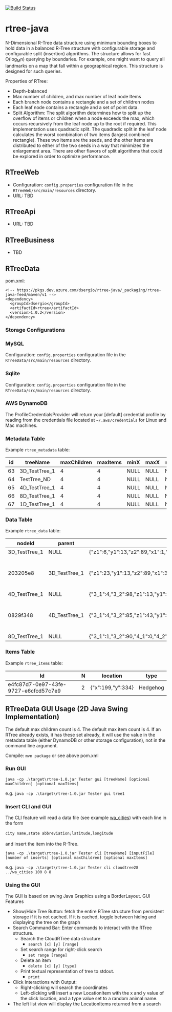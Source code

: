 [![Build Status](https://dev.azure.com/dsergio/rtree-java/_apis/build/status/dsergio.rtree-java?branchName=master)](https://dev.azure.com/dsergio/rtree-java/_build/latest?definitionId=7&branchName=master)

# rtree-java

N-Dimensional R-Tree data structure using minimum bounding boxes to hold data in a balanced R-Tree structure with configurable storage and configurable split (insertion) algorithms. The structure allows for fast O(log<sub>M</sub>n) querying by boundaries. For example, one might want to query all landmarks on a map that fall within a geographical region. This structure is designed for such queries.

Properties of RTree:
* Depth-balanced
* Max number of children, and max number of leaf node Items
* Each branch node contains a rectangle and a set of children nodes
* Each leaf node contains a rectangle and a set of point data.
* Split Algorithm: The split algorithm determines how to split up the overflow of items or children when a node exceeds the max, which occurs recursively from the leaf node up to the root if required. This implementation uses quadradic split. The quadradic split in the leaf node calculates the worst combination of two items (largest combined rectangle). These two items are the seeds, and the other items are distributed to either of the two seeds in a way that minimizes the enlargement area. There are other flavors of split algorithms that could be explored in order to optimize performance.

## RTreeWeb
* Configuration:  `config.properties` configuration file in the `RTreeWeb/src/main/resources` directory.
* URL: TBD

## RTreeApi
* URL: TBD

## RTreeBusiness
* TBD

## RTreeData

pom.xml:
```
<!-- https://pkgs.dev.azure.com/dsergio/rtree-java/_packaging/rtree-java-feed/maven/v1 -->
<dependency>
  <groupId>dsergio</groupId>
  <artifactId>rtree</artifactId>
  <version>1.0.2</version>
</dependency>
```

### Storage Configurations

### MySQL
Configuration: `config.properties` configuration file in the `RTreeData/src/main/resources` directory.

### Sqlite
Configuration: `config.properties` configuration file in the `RTreeData/src/main/resources` directory.

### AWS DynamoDB
The ProfileCredentialsProvider will return your [default] credential profile by reading from the credentials file located at `~/.aws/credentials` for Linux and Mac machines.

### Metadata Table
Example `rtree_metadata` table: 

|id|treeName|maxChildren|maxItems|minX|maxX|minY|maxY|N|minimums|maximums
|--|----------|----------|----------|-----|-----|-----|-----|-----|----------|----------
|63|3D_TestTree_1|4|4|NULL|NULL|NULL|NULL|3|[14,13,6]|[82,93,89]
|64|TestTree_ND|4|4|NULL|NULL|NULL|NULL|3|[5,10,15]|[5,10,15]
|65|4D_TestTree_1|4|4|NULL|NULL|NULL|NULL|4|[8,0,32,4]|[57,97,90,97]
|66|8D_TestTree_1|4|4|NULL|NULL|NULL|NULL|8|[6,36,7,1,0,17,24,1]|[59,90,64,90,81,85,87,94]
|67|1D_TestTree_1|4|4|NULL|NULL|NULL|NULL|1|[2]|[93]

### Data Table
Example `rtree_data` table: 

|nodeId|parent|rectangle|items|children
|----------|----------|----------|----------|----------
|3D_TestTree_1|NULL|{"z1":6,"y1":13,"z2":89,"x1":1,"y2":93,"x2":82}|[]|["f61f0cdf","89486fad","2251cc18","d93a0d78"]
|203205e8|3D_TestTree_1|{"z1":23,"y1":13,"z2":89,"x1":34,"y2":35,"x2":82}|[{"x":55,"y":23,"z":89,"type":"Mountain Gorilla"},{"x":63,"y":13,"z":23,"type":"Brown Bear"},{"x":82,"y":35,"z":24,"type":"Snapping Turtle"},{"x":34,"y":27,"z":85,"type":"Boykin Spaniel"}]|[]
|4D_TestTree_1|NULL|{"3_1":4,"3_2":98,"z1":13,"y1":0,"z2":90,"x1":8,"y2":97,"x2":57}|[]|["7abd64e7","dd421c7d","f5888401"]
|0829f348|4D_TestTree_1|{"3_1":4,"3_2":85,"z1":43,"y1":19,"z2":71,"x1":22,"y2":97,"x2":44}|[{"3":4,"x":32,"y":39,"z":71,"type":"Buffalo"},{"3":85,"x":44,"y":97,"z":71,"type":"White Tiger"},{"3":85,"x":32,"y":77,"z":57,"type":"Uakari"},{"3":52,"x":22,"y":19,"z":43,"type":"Monkey"}]|[]
|8D_TestTree_1|NULL|{"3_1":1,"3_2":90,"4_1":0,"4_2":90,"5_1":17,"5_2":91,"6_1":24,"6_2":87,"7_1":1,"7_2":94,"z1":2,"y1":22,"z2":76,"x1":6,"y2":90,"x2":59}|[]|["d68ecc6f","a7d50781","17ad9e40","f52d34ab"]

### Items Table
Example `rtree_items` table: 

|Id|N|location|type
|----------|----------|----------|----------
|e4fc87d7-0e97-43fe-9727-e6cfcd57c7e9|2|{"x":199,"y":334}|Hedgehog

## RTreeData GUI Usage (2D Java Swing Implementation)

The default max children count is 4. The default max item count is 4. If an RTree already exists, it has these set already, it will use the value in the metadata table (either DynamoDB or other storage configuration), not in the command line argument.  

Compile: `mvn package` or see above pom.xml


### Run GUI

`java -cp .\target\rtree-1.0.jar Tester gui [treeName] [optional maxChildren] [optional maxItems]`

e.g. `java -cp .\target\rtree-1.0.jar Tester gui tree1`

### Insert CLI and GUI

The CLI feature will read a data file (see example [wa_cities](https://github.com/dsergio/rtree-java/blob/master/wa_cities)) with each line in the form<br /><br />
`city name,state abbreviation;latitude,longitude`<br /><br />
and insert the item into the R-Tree.

`java -cp .\target\rtree-1.0.jar Tester cli [treeName] [inputFile] [number of inserts] [optional maxChildren] [optional maxItems]`

e.g. `java -cp .\target\rtree-1.0.jar Tester cli cloudtree28 ../wa_cities 100 8 8`

### Using the GUI

The GUI is based on swing Java Graphics using a BorderLayout. 
GUI Features
* Show/Hide Tree Button: fetch the entire RTree structure from persistent storage if it is not cached. If it is cached, toggle between hiding and displaying the tree on the graph
* Search Command Bar: Enter commands to interact with the RTree structure. 
	* Search the CloudRTree data structure 
		* `search [x] [y] [range]`
	* Set search range for right-click search
		* `set range [range]`
	* Delete an item
		* `delete [x] [y] [type]`
	* Print textual representation of tree to stdout.
		* `print`
* Click Interactions with Output:
	* Right-clicking will search the coordinates
	* Left-clicking will insert a new LocationItem with the x and y value of the click location, and a type value set to a random animal name.
* The left list view will display the LocationItems returned from a search 
